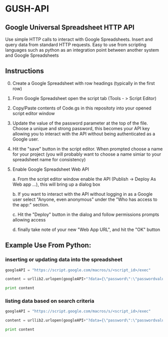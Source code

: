 # GUSH-API
## Google Universal Spreadsheet HTTP API
Use simple HTTP calls to interact with Google Spreadsheets. Insert and query data from standard HTTP requests. Easy to use from scripting languages such as python as an integration point between another system and Google Spreadsheets

## Instructions
0. Create a Google Spreadsheet with row headings (typically in the first row) 
1. From Google Spreadsheet open the script tab (Tools - > Script Editor)
2. Copy/Paste contents of Code.gs in this repositoty into your opened script editor window 
3. Update the value of the password parameter at the top of the file. Choose a unique and strong password, this becomes your API key allowing you to interact with the API without being authenticated as a Google user.
4. Hit the "save" button in the script editor. When prompted choose a name for your project (you will probably want to choose a name simiar to your spreadsheet name for consistency)
3. Enable Google Spreadsheet Web API

   a. From the script editor window enable the API (Publish -> Deploy As Web app ...), this will bring up a dialog box

   b. If you want to interact with the API without logging in as a Google user select "Anyone, even anonymous" under the "Who has access to the app:" section. 
   
   c. Hit the "Deploy" button in the dialog and follow permissions prompts allowing access
   
   d. finally take note of your new "Web App URL", and hit the "OK" button

## Example Use From Python:
### inserting or updating data into the spreadsheet
```python
googleAPI = "https://script.google.com/macros/s/<script_id>/exec"

content = urllib2.urlopen(googleAPI+"?data={\"password\":\"passwordvalue\",\"action\":\"insert\",\"sheetName\":\"sheetnamevalue\",\"key\":\"columnnamevalue\",\"data\":{\"column1\":\""+urllib.quote_plus(value1)+"\",\"column2\":\""+urllib.quote_plus(value2)+"\"}}").read()

print content
```
### listing data based on search criteria
```python
googleAPI = "https://script.google.com/macros/s/<script_id>/exec"

content = urllib2.urlopen(googleAPI+"?data={\"password\":\"passwordvalue\",\"action\":\"list\",\"sheetName\":\"sheetnamevalue\",\"key\":\"searchcolumn\",\"compare\":\"<contains or equals>\",\"value\":\"searchvalue\",\"data\":{\"columns\":[\"column1\",\"column2\"]}}").read()

print content
```
   
